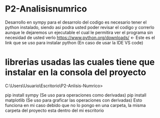 # P2-Analisisnumrico
Desarrollo en sympy
para el desarrolo del codigo es necesario tener el python instalado, siendo asi podra usted poder revisar el codigo y correrlo
aunque le dejaremos un ejecutable el cual le permitira ver el programa sin necesidad de usted verlo
https://www.python.org/downloads/ <- Este es el link que se uso para instalar python (En caso de usar la IDE VS code)
# librerias usadas las cuales tiene que instalar en la consola del proyecto
 C:\Users\Usuario\Escritorio\P2-Anlisis-Numrico>
 
 pip install sympy (Se uso para operaciones como derivadas)
 pip install matplotlib (Se uso para graficar las operaciones con derivadas)
Esto funciona en mi caso debido que no lo pongo en una carpeta, la misma carpeta del proyecto esta dentro del mi escritorio
